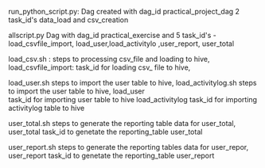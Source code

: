 run_python_script.py: 
     Dag created with dag_id practical_project_dag 2 task_id's data_load and csv_creation
     
allscript.py
    Dag with dag_id practical_exercise and  5 task_id's - load_csvfile_import, load_user,load_activitylo ,user_report, user_total

load_csv.sh :
    steps to processing csv_file and loading to hive,
load_csvfile_import:
       task_id for loading csv_ file to hive,

load_user.sh
     steps to import the user  table to hive,
load_activitylog.sh
     steps to import the user  table to hive,
load_user     
    task_id for importing user table to hive 
 load_activitylog
     task_id for importing activitylog table to hive 

user_total.sh
        steps to generate the reporting table data for user_total,
user_total
       task_id to genetate the  reporting_table user_total 
       
 user_report.sh
        steps to generate the reporting tables data for user_repor,
  user_report
       task_id to genetate the  reporting_table user_report
        

